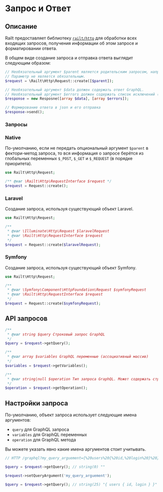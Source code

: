 # Запрос и Ответ

## Описание

Railt предоставляет библиотеку [`railt/http`](https://github.com/railt/http) 
для обработки всех входящих запросов, получения информации 
об этом запросе и форматировании ответа.

В общем виде создание запроса и отправка ответа выглядит следующим образом:

```php
// Необязательный аргумент $parent является родительским запросом, например Symfony Request.
// Параметр не является обязательным.
$request = \Railt\Http\Request::create([$parent]);

// Необязательный аргумент $data должен содержать ответ GraphQL.
// Необязательный аргумент $errors должен содержать список исключений (instance of \Throwable)
$response = new Resposne([array $data], [array $errors]);

// Формирование ответа в json и его отправка
$response->send(); 
```

### Запросы

### Native

По-умолчанию, если не передать опциональный аргумент `$parent` 
в фектори-метод запроса, то вся информация о запросе берётся из 
глобальных переменных `$_POST`, `$_GET` и `$_REQUEST` (в порядке приоритета).

```php
use Railt\Http\Request;

/** @var \Railt\Http\RequestInterface $request */
$request = Request::create();
```

### Laravel

Создание запроса, используя существующий объект Laravel.

```php
use Railt\Http\Request;

/** 
 * @var \Illuminate\Http\Request $laravelRequest
 * @var \Railt\Http\RequestInterface $request
 */
$request = Request::create($laravelRequest);
```

### Symfony

Создание запроса, используя существующий объект Symfony.

```php
use Railt\Http\Request;

/** 
 * @var \Symfony\Component\HttpFoundation\Request $symfonyRequest
 * @var \Railt\Http\RequestInterface $request
 */
$request = Request::create($symfonyRequest);
```

## API запросов

```php
/**
 * @var string $query Строковый запрос GraphQL
 */
$query = $request->getQuery();

/**
 * @var array $variables GraphQL переменные (ассоциативный массив)
 */
$variables = $request->getVariables();

/**
 * @var string|null $operation Тип запроса GraphQL. Может содержать строки "query", "mutation" или "subscribtion".
 */
$operation = $request->getOperation();
```

## Настройки запроса

По-умолчанию, объект запроса использует следующие имена аргументов: 
- `query` для GraphQL запроса
- `variables` для GraphQL переменных
- `operation` для GraphQL метода

Вы можете указать явно какие имена аргументов стоит учитывать.

```php
// HTTP /graphql?my_query_arguement={%20users%20{%20id,%20login%20}%20}

$query = $request->getQuery(); // string(0) ""

$request->setQueryArgument('my_query_arguement');

$query = $request->getQuery(); // string(25) "{ users { id, login } }"
```

